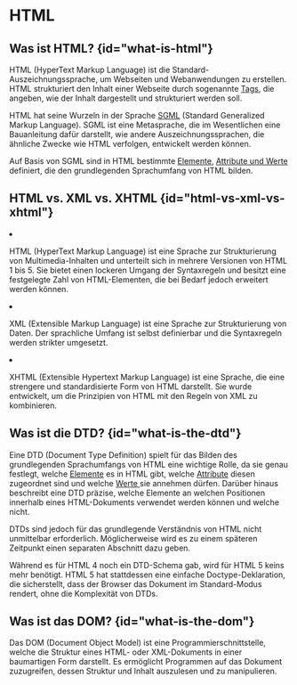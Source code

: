 # HTML
<primary-label ref="markup-lang"></primary-label>
<secondary-label ref="wip"></secondary-label>
<secondary-label ref="beta"></secondary-label>

## Was ist HTML? {id="what-is-html"}

<p>HTML (HyperText Markup Language) ist die Standard-Auszeichnungssprache, um Webseiten und Webanwendungen zu erstellen.
HTML strukturiert den Inhalt einer Webseite durch sogenannte
<format color="%LinkColor%"><a href="01-html-tags-and-elements.md">Tags</a></format>, die angeben, wie der Inhalt
dargestellt und strukturiert werden soll.</p>

<p>HTML hat seine Wurzeln in der Sprache
<format color="%LinkColor%"><a href="https://wiki.selfhtml.org/wiki/SGML">SGML</a></format> (Standard Generalized Markup
Language). SGML ist eine Metasprache, die im Wesentlichen eine Bauanleitung dafür darstellt, wie andere
Auszeichnungssprachen, die ähnliche Zwecke wie HTML verfolgen, entwickelt werden können.</p>

<p>Auf Basis von SGML sind in HTML bestimmte
<format color="%LinkColor%"><a href="01-html-tags-and-elements.md">Elemente</a></format>,
<format color="%LinkColor%"><a href="02-html-attributes-and-values.md">Attribute und Werte</a></format> definiert, die
den grundlegenden Sprachumfang von HTML bilden.</p>

## HTML vs. XML vs. XHTML {id="html-vs-xml-vs-xhtml"}

<list>
  <li>
    <p><format color="%Highlight%">HTML (HyperText Markup Language)</format> ist eine Sprache zur Strukturierung von
    Multimedia-Inhalten und unterteilt sich in mehrere Versionen von HTML 1 bis 5. Sie bietet einen lockeren Umgang der
    Syntaxregeln und besitzt eine festgelegte Zahl von HTML-Elementen, die bei Bedarf jedoch erweitert werden können.
    </p>
  </li>
  <li>
    <p><format color="%Highlight%">XML (Extensible Markup Language)</format> ist eine Sprache zur Strukturierung von
    Daten. Der sprachliche Umfang ist selbst definierbar und die Syntaxregeln werden strikter umgesetzt.</p>
  </li>
  <li>
    <p><format color="%Highlight%">XHTML (Extensible Hypertext Markup Language)</format> ist eine Sprache, die eine
    strengere und standardisierte Form von HTML darstellt. Sie wurde entwickelt, um die Prinzipien von HTML mit den
    Regeln von XML zu kombinieren.</p>
  </li>
</list>

## Was ist die DTD? {id="what-is-the-dtd"}

<p>Eine DTD (Document Type Definition) spielt für das Bilden des grundlegenden Sprachumfangs von HTML eine wichtige
Rolle, da sie genau festlegt, welche <format color="%LinkColor%"><a href="01-html-tags-and-elements.md">Elemente</a>
</format> es in HTML gibt, welche <format color="%LinkColor%"><a href="02-html-attributes-and-values.md">Attribute</a>
</format> diesen zugeordnet sind und welche <format color="%LinkColor%"><a href="02-html-attributes-and-values.md">Werte
</a></format> sie annehmen dürfen. Darüber hinaus beschreibt eine DTD präzise, welche Elemente an welchen Positionen
innerhalb eines HTML-Dokuments verwendet werden können und welche nicht.</p>

<p>DTDs sind jedoch für das grundlegende Verständnis von HTML nicht unmittelbar erforderlich. Möglicherweise wird es zu
einem späteren Zeitpunkt einen separaten Abschnitt dazu geben.</p>

<note>
    <p>Während es für HTML 4 noch ein DTD-Schema gab, wird für HTML 5 keins mehr benötigt. HTML 5 hat stattdessen eine
    einfache Doctype-Deklaration, die sicherstellt, dass der Browser das Dokument im Standard-Modus rendert, ohne die
    Komplexität von DTDs.</p>
    <compare first-title="HTML 4.01" second-title="HTML 5">
        <code-block>
            <!DOCTYPE HTML PUBLIC "-//W3C//DTD HTML 4.01//EN" "http://www.w3.org/TR/html4/strict.dtd">
        </code-block>
        <code-block>
            <!DOCTYPE html>
        </code-block>
    </compare>
</note>

## Was ist das DOM? {id="what-is-the-dom"}

<p>Das DOM (Document Object Model) ist eine Programmierschnittstelle, welche die Struktur eines HTML- oder XML-Dokuments
in einer baumartigen Form darstellt. Es ermöglicht Programmen auf das Dokument zuzugreifen, dessen Struktur und Inhalt
auszulesen und zu manipulieren.</p>